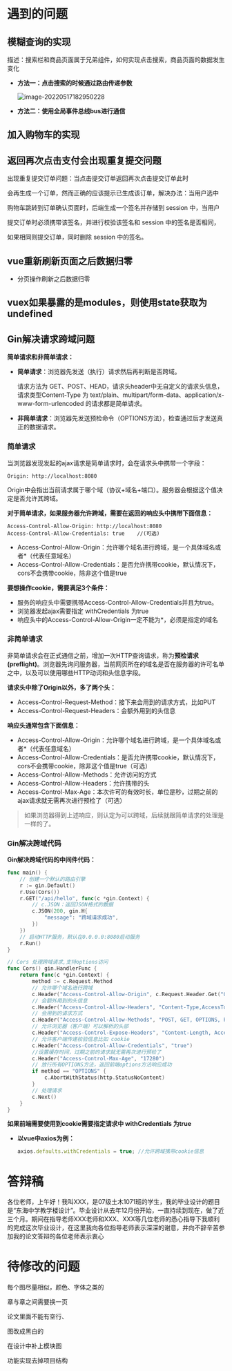 # 遇到的问题





## 模糊查询的实现

描述：搜索栏和商品页面属于兄弟组件，如何实现点击搜索，商品页面的数据发生变化



* **方法一：点击搜索的时候通过路由传递参数**

  ![image-20220517182950228](https://blog.zhaobincode.cn/blogimages/202205171829342.png)

* **方法二：使用全局事件总线bus进行通信**







## 加入购物车的实现



## 返回再次点击支付会出现重复提交问题

出现重复提交订单问题：当点击提交订单返回再次点击提交订单此时 

会再生成一个订单，然而正确的应该提示已生成该订单，解决办法：当用户选中 

购物车跳转到订单确认页面时，后端生成一个签名并存储到 session 中，当用户 

提交订单时必须携带该签名，并进行校验该签名和 session 中的签名是否相同， 

如果相同则提交订单，同时删除 session 中的签名。



## vue重新刷新页面之后数据归零

* 分页操作刷新之后数据归零







## vuex如果暴露的是modules，则使用state获取为undefined





## Gin解决请求跨域问题



**简单请求和非简单请求：**

* **简单请求**：浏览器先发送（执行）请求然后再判断是否跨域。

  请求方法为 GET、POST、HEAD，请求头header中无自定义的请求头信息，请求类型Content-Type 为 text/plain、multipart/form-data、application/x-www-form-urlencoded 的请求都是简单请求。

* **非简单请求**：浏览器先发送预检命令（OPTIONS方法），检查通过后才发送真正的数据请求。

### 简单请求

当浏览器发现发起的ajax请求是简单请求时，会在请求头中携带一个字段：

```text
Origin: http://localhost:8080
```

Origin中会指出当前请求属于哪个域（协议+域名+端口）。服务器会根据这个值决定是否允许其跨域。

**对于简单请求，如果服务器允许跨域，需要在返回的响应头中携带下面信息：**

```
Access-Control-Allow-Origin: http://localhost:8080
Access-Control-Allow-Credentials: true    //(可选)
```

* Access-Control-Allow-Origin：允许哪个域名进行跨域，是一个具体域名或者*（代表任意域名）
* Access-Control-Allow-Credentials：是否允许携带cookie，默认情况下，cors不会携带cookie，除非这个值是true

**要想操作cookie，需要满足3个条件：**

* 服务的响应头中需要携带Access-Control-Allow-Credentials并且为true。
* 浏览器发起ajax需要指定 withCredentials 为true
* 响应头中的Access-Control-Allow-Origin一定不能为*，必须是指定的域名



### 非简单请求

非简单请求会在正式通信之前，增加一次HTTP查询请求，称为**预检请求(preflight)**。浏览器先询问服务器，当前网页所在的域名是否在服务器的许可名单之中，以及可以使用哪些HTTP动词和头信息字段。



**请求头中除了Origin以外，多了两个头：**

* Access-Control-Request-Method：接下来会用到的请求方式，比如PUT
* Access-Control-Request-Headers：会额外用到的头信息

**响应头通常包含下面信息：**

* Access-Control-Allow-Origin：允许哪个域名进行跨域，是一个具体域名或者*（代表任意域名）
* Access-Control-Allow-Credentials：是否允许携带cookie，默认情况下，cors不会携带cookie，除非这个值是true（可选）
* Access-Control-Allow-Methods：允许访问的方式
* Access-Control-Allow-Headers：允许携带的头
* Access-Control-Max-Age：本次许可的有效时长，单位是秒，过期之前的ajax请求就无需再次进行预检了（可选）

> 如果浏览器得到上述响应，则认定为可以跨域，后续就跟简单请求的处理是一样的了。



### Gin解决跨域代码

**Gin解决跨域代码的中间件代码：**

```go
func main() {
	// 创建一个默认的路由引擎
	r := gin.Default()
	r.Use(Cors())
	r.GET("/api/hello", func(c *gin.Context) {
		// c.JSON：返回JSON格式的数据
		c.JSON(200, gin.H{
			"message": "跨域请求成功",
		})
	})
	// 启动HTTP服务，默认在0.0.0.0:8080启动服务
	r.Run()
}

// Cors 处理跨域请求,支持options访问
func Cors() gin.HandlerFunc {
	return func(c *gin.Context) {
		method := c.Request.Method
		// 允许哪个域名进行跨域
		c.Header("Access-Control-Allow-Origin", c.Request.Header.Get("Origin"))
		// 会额外用到的头信息
		c.Header("Access-Control-Allow-Headers", "Content-Type,AccessToken,X-CSRF-Token, Authorization, Token")
		// 会用到的请求方式
		c.Header("Access-Control-Allow-Methods", "POST, GET, OPTIONS, PUT, DELETE")
		// 允许浏览器（客户端）可以解析的头部
		c.Header("Access-Control-Expose-Headers", "Content-Length, Access-Control-Allow-Origin, Access-Control-Allow-Headers, Content-Type")
		// 允许客户端传递校验信息比如 cookie
		c.Header("Access-Control-Allow-Credentials", "true")
		//设置缓存时间，过期之前的请求就无需再次进行预检了
		c.Header("Access-Control-Max-Age", "17280")
		// 放行所有OPTIONS方法，返回前端options方法响应成功
		if method == "OPTIONS" {
			c.AbortWithStatus(http.StatusNoContent)
		}
		// 处理请求
		c.Next()
	}
}
```

**如果前端需要使用到cookie需要指定请求中 withCredentials 为true**

* **以vue中axios为例：**

  ```js
  axios.defaults.withCredentials = true; //允许跨域携带cookie信息
  ```









# 答辩稿

各位老师，上午好！我叫XXX，是07级土木1071班的学生，我的毕业设计的题目是“东海中学教学楼设计”。毕业设计从去年12月份开始，一直持续到现在，做了近三个月。期间在指导老师XXX老师和XXX、XXX等几位老师的悉心指导下我顺利的完成这次毕业设计，在这里我向各位指导老师表示深深的谢意，并向不辞辛苦参加我的论文答辩的各位老师表示衷心



# 待修改的问题

每个图尽量相似，颜色、字体之类的

章与章之间需要换一页

论文里面不能有空行、

图改成黑白的



在设计中补上模块图

功能实现去掉项目结构











